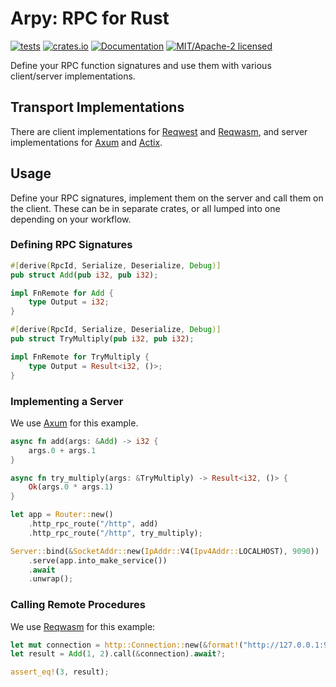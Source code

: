 # Arpy: RPC for Rust

[![tests](https://github.com/simon-bourne/arpy/actions/workflows/tests.yml/badge.svg)](https://github.com/simon-bourne/arpy/actions/workflows/tests.yml)
[![crates.io](https://img.shields.io/crates/v/arpy.svg)](https://crates.io/crates/arpy)
[![Documentation](https://docs.rs/arpy/badge.svg)](https://docs.rs/arpy)
[![MIT/Apache-2 licensed](https://img.shields.io/crates/l/arpy)](./LICENSE-APACHE)

Define your RPC function signatures and use them with various client/server implementations.

## Transport Implementations

There are client implementations for [Reqwest] and [Reqwasm], and server implementations for [Axum] and [Actix].

## Usage

Define your RPC signatures, implement them on the server and call them on the client. These can be in separate crates, or all lumped into one depending on your workflow.

### Defining RPC Signatures

```rust
#[derive(RpcId, Serialize, Deserialize, Debug)]
pub struct Add(pub i32, pub i32);

impl FnRemote for Add {
    type Output = i32;
}

#[derive(RpcId, Serialize, Deserialize, Debug)]
pub struct TryMultiply(pub i32, pub i32);

impl FnRemote for TryMultiply {
    type Output = Result<i32, ()>;
}
```

### Implementing a Server

We use [Axum] for this example.

```rust
async fn add(args: &Add) -> i32 {
    args.0 + args.1
}

async fn try_multiply(args: &TryMultiply) -> Result<i32, ()> {
    Ok(args.0 * args.1)
}

let app = Router::new()
    .http_rpc_route("/http", add)
    .http_rpc_route("/http", try_multiply);

Server::bind(&SocketAddr::new(IpAddr::V4(Ipv4Addr::LOCALHOST), 9090))
    .serve(app.into_make_service())
    .await
    .unwrap();
```

### Calling Remote Procedures

We use [Reqwasm] for this example:

```rust
let mut connection = http::Connection::new(&format!("http://127.0.0.1:9090/api"));
let result = Add(1, 2).call(&connection).await?;

assert_eq!(3, result);
```

[Reqwest]: https://github.com/seanmonstar/reqwest
[Reqwasm]: https://github.com/hamza1311/reqwasm
[Axum]: https://github.com/tokio-rs/axum
[Actix]: https://github.com/actix/actix-web
